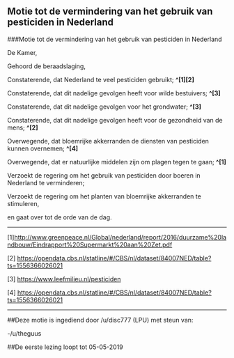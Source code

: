 ## Motie tot de vermindering van het gebruik van pesticiden in Nederland 
 
###Motie tot de vermindering van het gebruik van pesticiden in Nederland

De Kamer,

Gehoord de beraadslaging,

Constaterende, dat Nederland te veel pesticiden gebruikt; **^[1][2]**

Constaterende, dat dit nadelige gevolgen heeft voor wilde bestuivers; **^[3]**

Constaterende, dat dit nadelige gevolgen voor het grondwater; **^[3]**

Constaterende, dat dit nadelige gevolgen heeft voor de gezondheid van de mens; **^[2]**

Overwegende, dat bloemrijke akkerranden de diensten van pesticiden kunnen overnemen; **^[4]**

Overwegende, dat er natuurlijke middelen zijn om plagen tegen te gaan; **^[1]**

Verzoekt de regering om het gebruik van pesticiden door boeren in Nederland te verminderen;

Verzoekt de regering om het planten van bloemrijke akkerranden te stimuleren,

en gaat over tot de orde van de dag.

---

[1]http://www.greenpeace.nl/Global/nederland/report/2016/duurzame%20landbouw/Eindrapport%20Supermarkt%20aan%20Zet.pdf 

[2] https://opendata.cbs.nl/statline/#/CBS/nl/dataset/84007NED/table?ts=1556366026021

[3] https://www.leefmilieu.nl/pesticiden

[4] https://opendata.cbs.nl/statline/#/CBS/nl/dataset/84007NED/table?ts=1556366026021

---

##Deze motie is ingediend door /u/disc777 (LPU) met steun van:

-/u/theguus

##De eerste lezing loopt tot 05-05-2019
